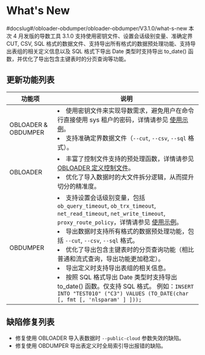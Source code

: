 What's New 
===============================
#docslug#/obloader-obdumper/obloader-obdumper/V3.1.0/what-s-new
本次 4 月发版的导数工具 3.1.0 支持使用密钥文件、设置会话级别变量、准确定界 CUT, CSV, SQL 格式的数据文件、支持导出所有格式的数据预处理功能、支持导出表组的相关定义信息以及 SQL 格式下导出 Date 类型时支持导出 to_date() 函数，并优化了导出包含主键表时的分页查询等功能。

更新功能列表 
---------------------------



|         功能项          |                                                                                                                                                                                                                                                                                                                              说明                                                                                                                                                                                                                                                                                                                              |
|----------------------|--------------------------------------------------------------------------------------------------------------------------------------------------------------------------------------------------------------------------------------------------------------------------------------------------------------------------------------------------------------------------------------------------------------------------------------------------------------------------------------------------------------------------------------------------------------------------------------------------------------------------------------------------------------|
| OBLOADER \& OBDUMPER | <li> 使用密钥文件来实现导数需求，避免用户在命令行直接使用 sys 租户的密码，详情请参见 [使用示例](3.OBLOADER/2.obloader-user-guide/6.obloader-scenarios.md)。 </li>   <li> 支持准确定界数据文件（`--cut`, `--csv`, `--sql` 格式）。 </li>                                                                                                                                                                                                                                                                                                                                                                                                                           |
| OBLOADER             | <li> 丰富了控制文件支持的预处理函数，详情请参见 [OBLOADER 定义控制文件](3.OBLOADER/2.obloader-user-guide/4.obloader-data-processing/1.obloader-define-control-files.md)。  </li>  <li> 优化了导入数据时的大文件拆分逻辑，从而提升切分的精准度。 </li>                                                                                                                                                                                                                                                                                                                                                     |
| OBDUMPER             | <li> 支持设置会话级别变量，包括 `ob_query_timeout`, `ob_trx_timeout`, `net_read_timeout`, `net_write_timeout`, `proxy_route_policy`，详情请参见 [使用示例](4.OBDUMPER/2.obdumper-user-guide/6.obdumper-scenarios.md)。  </li>  <li> 导出数据时支持所有格式的数据预处理功能，包括 `--cut`, `--csv`,  `--sql` 格式。 </li>   <li> 优化了导出包含主键表时的分页查询功能（相比普通和流式查询，导出功能更加稳定）。  </li>  <li> 导出定义时支持导出表组的相关信息。  </li>  <li> 按照 SQL 格式导出 Date 类型时支持导出 to_date() 函数。仅支持 SQL 格式。 例如：`INSERT INTO "TEST010" ("C3") VALUES (TO_DATE(char [, fmt [, 'nlsparam' ] ]));`   </li>  |



缺陷修复列表 
---------------------------

* 修复使用 OBLOADER 导入表数据时 `--public-cloud` 参数失效的缺陷。
* 修复使用 OBDUMPER 导出表定义时全局索引导出报错的缺陷。